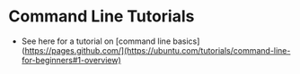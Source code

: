 # Command Line Tutorials

* See here for a tutorial on [command line basics] (https://pages.github.com/](https://ubuntu.com/tutorials/command-line-for-beginners#1-overview)
